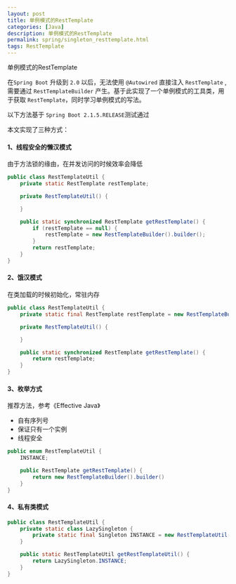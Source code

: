 ```yaml
---
layout: post
title: 单例模式的RestTemplate
categories: [Java]
description: 单例模式的RestTemplate
permalink: spring/singleton_resttemplate.html
tags: RestTemplate
---
```

单例模式的RestTemplate

在`Spring Boot` 升级到 `2.0` 以后，无法使用 `@Autowired` 直接注入 `RestTemplate` , 需要通过 `RestTemplateBuilder` 产生。基于此实现了一个单例模式的工具类，用于获取 `RestTemplate`，同时学习单例模式的写法。   

以下方法基于 `Spring Boot 2.1.5.RELEASE`测试通过

本文实现了三种方式：  
#### 1、线程安全的懒汉模式
由于方法锁的缘由，在并发访问的时候效率会降低
```java
public class RestTemplateUtil {
    private static RestTemplate restTemplate;

    private RestTemplateUtil() {

    }

    public static synchronized RestTemplate getRestTemplate() {
        if (restTemplate == null) {
            restTemplate = new RestTemplateBuilder().builder();
        }
        return restTemplate;
    }
}
```

#### 2、饿汉模式
在类加载的时候初始化，常驻内存
```java
public class RestTemplateUtil {
    private static final RestTemplate restTemplate = new RestTemplateBuilder().builder();

    private RestTemplateUtil() {

    }

    public static synchronized RestTemplate getRestTemplate() {
        return restTemplate;
    }
}
```

#### 3、枚举方式 
推荐方法，参考《Effective Java》
* 自有序列号  
* 保证只有一个实例  
* 线程安全
  
```java
public enum RestTemplateUtil {
    INSTANCE;

    public RestTemplate getRestTemplate() {
        return new RestTemplateBuilder().builder()
    }
}
```

#### 4、私有类模式
```java
public class RestTemplateUtil {
    private static class LazySingleton {
        private static final Singleton INSTANCE = new RestTemplateUtil();
    }

    public static RestTemplateUtil getRestTemplateUtil() {
        return LazySingleton.INSTANCE;
    }
}
```